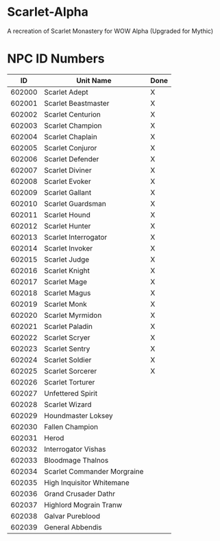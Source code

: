 # Scarlet-Alpha
A recreation of Scarlet Monastery for WOW Alpha (Upgraded for Mythic)


# NPC ID Numbers
| ID | Unit Name | Done |
| - | - | - |
| 602000 | Scarlet Adept | X |
| 602001 | Scarlet Beastmaster | X |
| 602002 | Scarlet Centurion | X |
| 602003 | Scarlet Champion | X |
| 602004 | Scarlet Chaplain | X |
| 602005 | Scarlet Conjuror | X |
| 602006 | Scarlet Defender | X |
| 602007 | Scarlet Diviner | X |
| 602008 | Scarlet Evoker | X |
| 602009 | Scarlet Gallant | X |
| 602010 | Scarlet Guardsman | X |
| 602011 | Scarlet Hound | X |
| 602012 | Scarlet Hunter | X |
| 602013 | Scarlet Interrogator | X |
| 602014 | Scarlet Invoker | X |
| 602015 | Scarlet Judge | X |
| 602016 | Scarlet Knight | X |
| 602017 | Scarlet Mage | X |
| 602018 | Scarlet Magus | X |
| 602019 | Scarlet Monk | X |
| 602020 | Scarlet Myrmidon | X |
| 602021 | Scarlet Paladin | X |
| 602022 | Scarlet Scryer | X |
| 602023 | Scarlet Sentry | X |
| 602024 | Scarlet Soldier | X |
| 602025 | Scarlet Sorcerer | X |
| 602026 | Scarlet Torturer | |
| 602027 | Unfettered Spirit | |
| 602028 | Scarlet Wizard | |
| 602029 | Houndmaster Loksey | |
| 602030 | Fallen Champion | |
| 602031 | Herod | |
| 602032 | Interrogator Vishas | |
| 602033 | Bloodmage Thalnos | |
| 602034 | Scarlet Commander Morgraine | |
| 602035 | High Inquisitor Whitemane | |
| 602036 | Grand Crusader Dathr | |
| 602037 | Highlord Mograin Tranw | |
| 602038 | Galvar Pureblood | |
| 602039 | General Abbendis | |

